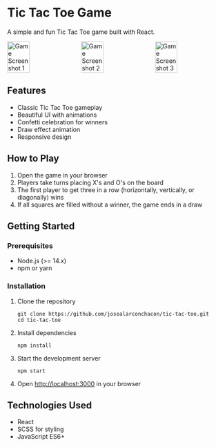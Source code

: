 # Tic Tac Toe Game

A simple and fun Tic Tac Toe game built with React.

<div style="display: flex; justify-content: space-between;">
  <img src="https://github.com/user-attachments/assets/1ccb17f1-004c-4749-8c86-71551eced170" width="32%" alt="Game Screenshot 1">
  <img src="https://github.com/user-attachments/assets/aa181ea5-c5d5-4a04-b709-8dae738625fa" width="32%" alt="Game Screenshot 2">
  <img src="https://github.com/user-attachments/assets/fa5828bb-9b6a-4cf3-82d1-e70a2d4d5389" width="32%" alt="Game Screenshot 3">
</div>

## Features

- Classic Tic Tac Toe gameplay
- Beautiful UI with animations
- Confetti celebration for winners
- Draw effect animation
- Responsive design

## How to Play

1. Open the game in your browser
2. Players take turns placing X's and O's on the board
3. The first player to get three in a row (horizontally, vertically, or diagonally) wins
4. If all squares are filled without a winner, the game ends in a draw

## Getting Started

### Prerequisites

- Node.js (>= 14.x)
- npm or yarn

### Installation

1. Clone the repository

   ```
   git clone https://github.com/josealarconchacon/tic-tac-toe.git
   cd tic-tac-toe
   ```

2. Install dependencies

   ```
   npm install
   ```

3. Start the development server

   ```
   npm start
   ```

4. Open [http://localhost:3000](http://localhost:3000) in your browser

## Technologies Used

- React
- SCSS for styling
- JavaScript ES6+
